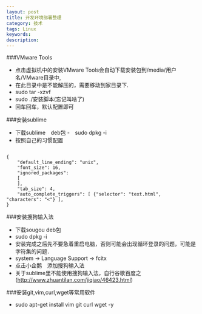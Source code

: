 ```yaml
---
layout: post
title: 开发环境部署整理
category: 技术
tags: Linux
keywords: 
description:
---
```


###VMware Tools
- 点击虚拟机中的安装VMware Tools会自动下载安装包到/media/用户名/VMware目录中,
- 在此目录中是不能解压的，需要移动到家目录下.
- sudo tar -xzvf <filename>  
- sudo ./安装脚本(忘记叫啥了)
- 回车回车，默认配置即可

###安装sublime
- 下载sublime　deb包
-　sudo dpkg -i <filename>
- 按照自己的习惯配置

```

{
	"default_line_ending": "unix",
	"font_size": 16,
	"ignored_packages":
	[
	],
	"tab_size": 4,
	"auto_complete_triggers": [ {"selector": "text.html", "characters": "<"} ],
}
```
###安装搜狗输入法

- 下载sougou deb包
- sudo dpkg -i <filename>
- 安装完成之后先不要急着重启电脑，否则可能会出现循环登录的问题，可能是字符集的问题．
- system -> Language Support -> fcitx
- 点击小企鹅　添加搜狗输入法
- 关于sublime里不能使用搜狗输入法，自行谷歌百度之(http://www.zhuantilan.com/jiqiao/46423.html)

###安装git,vim,curl,wget等常用软件
- sudo apt-get install vim git curl wget -y






